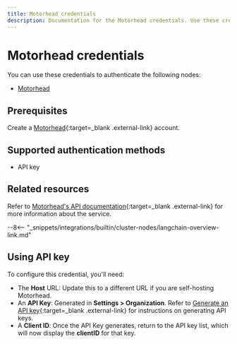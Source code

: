 ```yaml
---
title: Motorhead credentials
description: Documentation for the Motorhead credentials. Use these credentials to authenticate Motorhead in n8n, a workflow automation platform.
---
```


# Motorhead credentials

You can use these credentials to authenticate the following nodes:

* [Motorhead](/integrations/builtin/cluster-nodes/sub-nodes/n8n-nodes-langchain.memorymotorhead/)

## Prerequisites

Create a [Motorhead](https://www.metal.ai/){:target=_blank .external-link} account.

## Supported authentication methods

- API key

## Related resources

Refer to [Motorhead's API documentation](https://docs.getmetal.io/rest-api/introduction){:target=_blank .external-link} for more information about the service.

--8<-- "_snippets/integrations/builtin/cluster-nodes/langchain-overview-link.md"

## Using API key

To configure this credential, you'll need:

- The **Host** URL: Update this to a different URL if you are self-hosting Motorhead.
- An **API Key**: Generated in **Settings > Organization**. Refer to [Generate an API key](https://docs.getmetal.io/guides/misc-get-keys){:target=_blank .external-link} for instructions on generating API keys.
- A **Client ID**: Once the API Key generates, return to the API key list, which will now display the **clientID** for that key.


